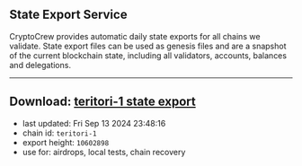 ## State Export Service
CryptoCrew provides automatic daily state exports for all chains we validate. State export files can be used as genesis files and are a snapshot of the current blockchain state, including all validators, accounts, balances and delegations.

---
**Download: [teritori-1 state export](https://dl-eu2.ccvalidators.com/SERVICE/teritori/teritori-1_export_10602898.json)**
---

- last updated: Fri Sep 13 2024 23:48:16
- chain id: `teritori-1`
- export height: `10602898`
- use for: airdrops, local tests, chain recovery

